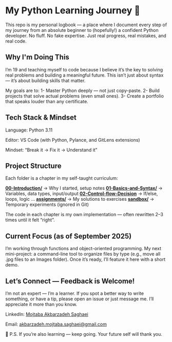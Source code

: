 # My Python Learning Journey 🐍

This repo is my personal logbook — a place where I document every step of my journey from an absolute beginner to (hopefully!) a confident Python developer.
No fluff. No fake expertise. Just real progress, real mistakes, and real code.

##  Why I'm Doing This
I’m 19 and teaching myself to code because I believe it’s the key to solving real problems and building a meaningful future.
This isn’t just about syntax — it’s about building skills that matter.

My goals are to:
1- Master Python deeply — not just copy-paste.
2- Build projects that solve actual problems (even small ones).
3- Create a portfolio that speaks louder than any certificate.

##  Tech Stack & Mindset
Language: Python 3.11

Editor: VS Code (with Python, Pylance, and GitLens extensions)

Mindset: “Break it → Fix it → Understand it”

##  Project Structure

Each folder is a chapter in my self-taught curriculum:

**[00-Introduction/](./00-Introduction/)**     → Why I started, setup notes
**[01-Basics-and-Syntax/](./02-Basics-and-Syntax/)**            → Variables, data types, input/output
**[02-Control-flow-Decision](./04-Control-Flow-Decision/)**     → If/else, loops, logic
...
**[assignments/](./assignments)** → My solutions to exercises
**[sandbox/](./sandbox)** → Temporary experiments (ignored in Git)

 The code in each chapter is my own implementation — often rewritten 2–3 times until it felt “right”.

## Current Focus (as of September 2025)
I’m working through functions and object-oriented programming.
My next mini-project: a command-line tool to organize files by type (e.g., move all .jpg files to an Images folder).
Once it’s ready, I’ll feature it here with a short demo.

## Let’s Connect — Feedback is Welcome!
I’m not an expert — I’m a learner.
If you spot a better way to write something, or have a tip, please open an issue or just message me. I’ll appreciate it more than you know.

LinkedIn: [Mojtaba Akbarzadeh Saghaei](https://www.linkedin.com/in/mojtaba-akbarzadeh-saghaei)

Email: akbarzadeh.mojtaba.saghaei@gmail.com


🙏 P.S. If you’re also learning — keep going. Your future self will thank you.